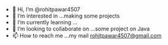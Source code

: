 - 👋 Hi, I’m @rohitpawar4507
- 👀 I’m interested in ...making some projects
- 🌱 I’m currently learning ...
- 💞️ I’m looking to collaborate on ...some project on Java
- 📫 How to reach me ...my mail rohitpawar4507@gmail.com

<!---
rohitpawar4507/rohitpawar4507 is a ✨ special ✨ repository because its `README.md` (this file) appears on your GitHub profile.
You can click the Preview link to take a look at your changes.
--->
